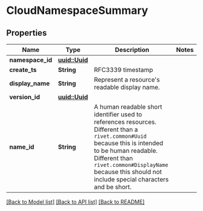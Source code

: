 # CloudNamespaceSummary

## Properties

Name | Type | Description | Notes
------------ | ------------- | ------------- | -------------
**namespace_id** | [**uuid::Uuid**](uuid::Uuid.md) |  | 
**create_ts** | **String** | RFC3339 timestamp | 
**display_name** | **String** | Represent a resource's readable display name. | 
**version_id** | [**uuid::Uuid**](uuid::Uuid.md) |  | 
**name_id** | **String** | A human readable short identifier used to references resources. Different than a `rivet.common#Uuid` because this is intended to be human readable. Different than `rivet.common#DisplayName` because this should not include special characters and be short. | 

[[Back to Model list]](../README.md#documentation-for-models) [[Back to API list]](../README.md#documentation-for-api-endpoints) [[Back to README]](../README.md)


